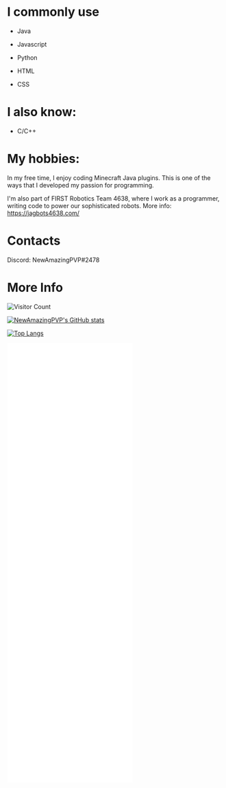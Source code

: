 # **I commonly use**
- Java

- Javascript

- Python

- HTML

- CSS

# **I also know:**
- C/C++

# **My hobbies:**
In my free time, I enjoy coding Minecraft Java plugins. This is one of the ways that I developed my passion for programming.

I'm also part of FIRST Robotics Team 4638, where I work as a programmer, writing code to power our sophisticated robots.
More info: https://jagbots4638.com/

# **Contacts**
Discord: NewAmazingPVP#2478

# **More Info**
![Visitor Count](https://profile-counter.glitch.me/{NewAmazingPVP}/count.svg)

[![NewAmazingPVP's GitHub stats](https://github-readme-stats.vercel.app/api?username=NewAmazingPVP&show_icons=true&theme=transparent&count_private=true&langs_count=10)](https://github.com/anuraghazra/github-readme-stats)

[![Top Langs](https://github-readme-stats.vercel.app/api/top-langs/?username=NewAmazingPVP&show_icons=true&theme=transparent&layout=compact)](https://github.com/anuraghazra/github-readme-stats)

![Metrics](/github-metrics.svg)

